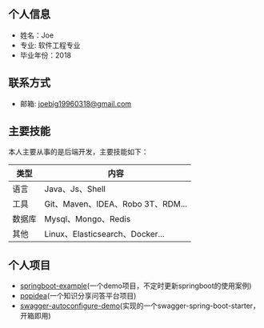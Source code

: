 ## 个人信息
- 姓名：Joe
- 专业: 软件工程专业
- 毕业年份：2018

## 联系方式
- 邮箱: joebig19960318@gmail.com

## 主要技能
本人主要从事的是后端开发，主要技能如下：

类型| 内容
---|---
语言| Java、Js、Shell
工具| Git、Maven、IDEA、Robo 3T、RDM...
数据库|Mysql、Mongo、Redis
其他|Linux、Elasticsearch、Docker...

## 个人项目
- [springboot-example](https://github.com/Joebig7/springboot-example)(一个demo项目，不定时更新springboot的使用案例)
- [popidea](https://github.com/Joebig7/popidea)(一个知识分享问答平台项目)
- [swagger-autoconfigure-demo](https://github.com/Joebig7/swagger-autoconfigure-demo)(实现的一个swagger-spring-boot-starter，开箱即用)